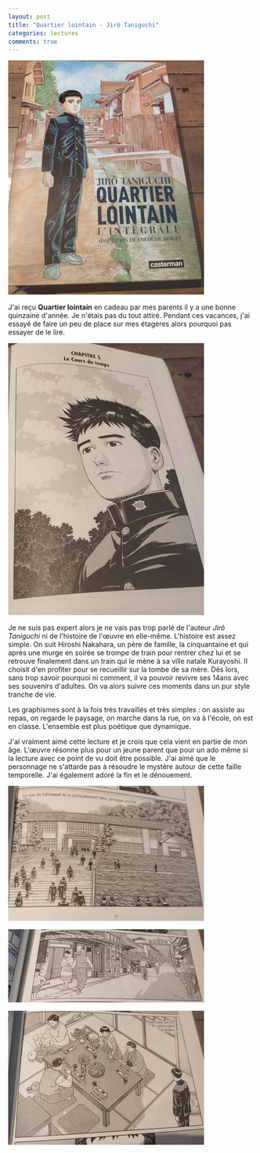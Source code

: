 ```yaml
---
layout: post
title: "Quartier lointain - Jirô Taniguchi"
categories: lectures
comments: true
---
```


![moutons](https://github.com/homeostasie/bouquins/raw/master/_pics/lv/taniguchi_jiro/ql-1.jpg)

J'ai reçu **Quartier lointain** en cadeau par mes parents il y a une bonne quinzaine d'année. Je n'étais pas du tout attiré. Pendant ces vacances, j'ai essayé de faire un peu de place sur mes étagères alors pourquoi pas essayer de le lire.

![moutons](https://github.com/homeostasie/bouquins/raw/master/_pics/lv/taniguchi_jiro/ql-2.jpg)

Je ne suis pas expert alors je ne vais pas trop parlé de l'auteur *Jirô Taniguchi* ni de l'histoire de l'œuvre en elle-même. L'histoire est assez simple. On suit Hiroshi Nakahara, un père de famille, la cinquantaine et qui après une murge en soirée se trompe de train pour rentrer chez lui et se retrouve finalement dans un train qui le mène à sa ville natale Kurayoshi. Il choisit d'en profiter pour se recueillir sur la tombe de sa mère. Dès lors, sans trop savoir pourquoi ni comment, il va pouvoir revivre ses 14ans avec ses souvenirs d'adultes. On va alors suivre ces moments dans un pur style tranche de vie.  

Les graphismes sont à la fois très travaillés et très simples : on assiste au repas, on regarde le paysage, on marche dans la rue, on va à l'école, on est en classe. L'ensemble est plus poétique que dynamique. 

J'ai vraiment aimé cette lecture et je crois que cela vient en partie de mon âge. L'œuvre résonne plus pour un jeune parent que pour un ado même si la lecture avec ce point de vu doit être possible. J'ai aimé que le personnage ne s'attarde pas à résoudre le mystère autour de cette faille temporelle. J'ai également adoré la fin et le dénouement. 

![moutons](https://github.com/homeostasie/bouquins/raw/master/_pics/lv/taniguchi_jiro/ql-3.jpg)

![moutons](https://github.com/homeostasie/bouquins/raw/master/_pics/lv/taniguchi_jiro/ql-4.jpg)

![moutons](https://github.com/homeostasie/bouquins/raw/master/_pics/lv/taniguchi_jiro/ql-5.jpg)